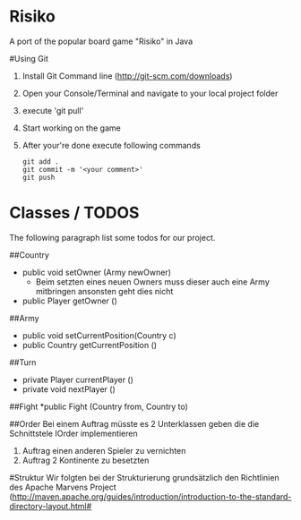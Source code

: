 Risiko
======

A port of the popular board game "Risiko" in Java

#Using Git

1. Install Git Command line (http://git-scm.com/downloads)
2. Open your Console/Terminal and navigate to your local project folder
3. execute 'git pull'

4. Start working on the game

5. After your're done execute following commands
    ```
    git add .
    git commit -m '<your comment>'
    git push
    ```


Classes / TODOS
======
The following paragraph list some todos for our project.


##Country
* public void setOwner (Army newOwner)
  - Beim setzten eines neuen Owners muss dieser auch eine Army mitbringen ansonsten geht dies nicht
* public Player getOwner ()


##Army
* public void setCurrentPosition(Country c)
* public Country getCurrentPosition ()


##Turn
* private Player currentPlayer ()
* private void nextPlayer ()

##Fight
*public Fight (Country from, Country to)



##Order
Bei einem Auftrag müsste es 2 Unterklassen geben die die Schnittstele IOrder implementieren

1. Auftrag einen anderen Spieler zu vernichten
2. Auftrag 2 Kontinente zu besetzten


#Struktur
Wir folgten bei der Strukturierung grundsätzlich den Richtlinien des Apache Marvens Project
(http://maven.apache.org/guides/introduction/introduction-to-the-standard-directory-layout.html#





